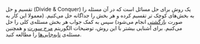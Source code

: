 تقسیم و حل (Divide & Conquer) یک روش برای حل مسائل است که در آن مسئله را به بخش‌های کوچک تر تقسیم کرده و هر بخش را جداگانه حل می‌کنیم. (معمولا این کار به صورت [بازگشتی](/Shaazzz-Guide/Level1/recursive/) انجام می‌شود) سپس به کمک جواب هر بخش مسئله‌ی کلی را حل می‌کنیم. برای آشنایی بیشتر با این روش، توضیحات الگوریتم [مرج سورت](/Shaazzz-Guide/Level1/sort/#_14) و همچنین مسئله‌ی [نابه‌جایی‌ها](/Shaazzz-Guide/Level1/sort/#_18) را مطالعه کنید.